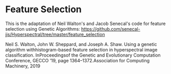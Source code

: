 # Feature Selection

This is the adaptation of Neil Walton's and Jacob Senecal's code for feature selection using Genetic Algorithms:
https://github.com/senecal-jjs/Hyperspectral/tree/master/feature_selection

Neil S. Walton, John W. Sheppard, and Joseph A. Shaw.  Using a genetic algorithm withhistogram-based  feature  selection  in  hyperspectral  image  classification.   InProceedingsof the Genetic and Evolutionary Computation Conference, GECCO ’19, page 1364–1372.Association for Computing Machinery, 2019
